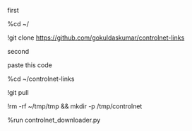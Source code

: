 first 


%cd ~/

!git clone https://github.com/gokuldaskumar/controlnet-links

second


paste this code


%cd ~/controlnet-links

!git pull 

!rm -rf ~/tmp/tmp && mkdir -p /tmp/controlnet

%run controlnet_downloader.py
